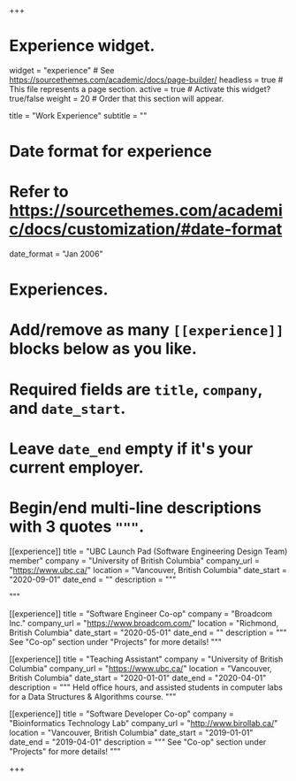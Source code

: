 +++
# Experience widget.
widget = "experience"  # See https://sourcethemes.com/academic/docs/page-builder/
headless = true  # This file represents a page section.
active = true  # Activate this widget? true/false
weight = 20  # Order that this section will appear.

title = "Work Experience"
subtitle = ""

# Date format for experience
#   Refer to https://sourcethemes.com/academic/docs/customization/#date-format
date_format = "Jan 2006"

# Experiences.
#   Add/remove as many `[[experience]]` blocks below as you like.
#   Required fields are `title`, `company`, and `date_start`.
#   Leave `date_end` empty if it's your current employer.
#   Begin/end multi-line descriptions with 3 quotes `"""`.
[[experience]]
  title = "UBC Launch Pad (Software Engineering Design Team) member"
  company = "University of British Columbia"
  company_url = "https://www.ubc.ca/"
  location = "Vancouver, British Columbia"
  date_start = "2020-09-01"
  date_end = ""
  description = """
    
  """

[[experience]]
  title = "Software Engineer Co-op"
  company = "Broadcom Inc."
  company_url = "https://www.broadcom.com/"
  location = "Richmond, British Columbia"
  date_start = "2020-05-01"
  date_end = ""
  description = """
    See "Co-op" section under "Projects" for more details!
  """

[[experience]]
  title = "Teaching Assistant"
  company = "University of British Columbia"
  company_url = "https://www.ubc.ca/"
  location = "Vancouver, British Columbia"
  date_start = "2020-01-01"
  date_end = "2020-04-01"
  description = """
    Held office hours, and assisted students in computer labs for a Data Structures & Algorithms course.
  """

[[experience]]
  title = "Software Developer Co-op"
  company = "Bioinformatics Technology Lab"
  company_url = "http://www.birollab.ca/"
  location = "Vancouver, British Columbia"
  date_start = "2019-01-01"
  date_end = "2019-04-01"
  description = """
    See "Co-op" section under "Projects" for more details!
  """

+++
